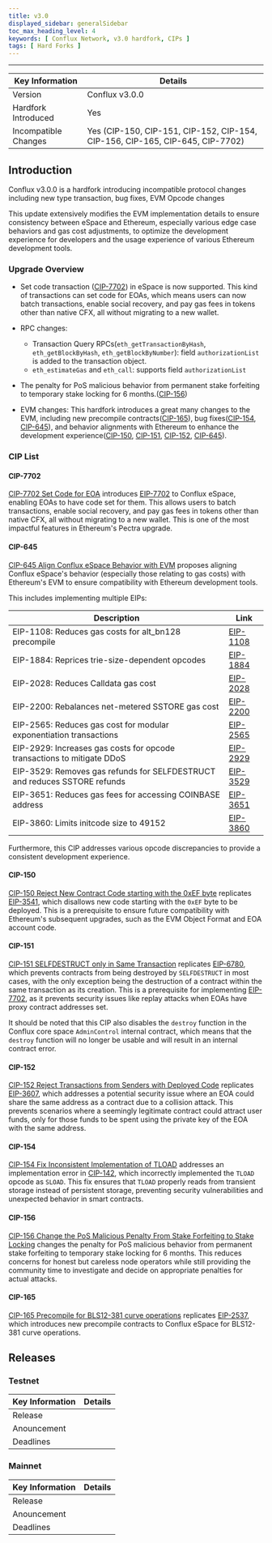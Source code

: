 ```yaml
---
title: v3.0
displayed_sidebar: generalSidebar
toc_max_heading_level: 4
keywords: [ Conflux Network, v3.0 hardfork, CIPs ]
tags: [ Hard Forks ]
---
```


---

| Key Information      | Details                                                                                          |
| -------------------- | ------------------------------------------------------------------------------------------------ |
| Version              | Conflux v3.0.0                                                   |
| Hardfork Introduced  | Yes                                                                                              |
| Incompatible Changes | Yes (CIP-150, CIP-151, CIP-152, CIP-154, CIP-156, CIP-165, CIP-645, CIP-7702) |

## Introduction

Conflux v3.0.0 is a hardfork introducing incompatible protocol changes including new type transaction, bug fixes, EVM Opcode changes

This update extensively modifies the EVM implementation details to ensure consistency between eSpace and Ethereum, especially various edge case behaviors and gas cost adjustments, to optimize the development experience for developers and the usage experience of various Ethereum development tools.

### Upgrade Overview

- Set code transaction ([CIP-7702](https://github.com/Conflux-Chain/CIPs/blob/master/CIPs/cip-7702.md)) in eSpace is now supported. This kind of transactions can set code for EOAs, which means users can now batch transactions, enable social recovery, and pay gas fees in tokens other than native CFX, all without migrating to a new wallet.

- RPC changes:
  - Transaction Query RPCs(`eth_getTransactionByHash`, `eth_getBlockByHash`, `eth_getBlockByNumber`): field `authorizationList` is added to the transaction object.
  - `eth_estimateGas` and `eth_call`: supports field `authorizationList`

- The penalty for PoS malicious behavior from permanent stake forfeiting to temporary stake locking for 6 months.([CIP-156](#cip-156))

- EVM changes: This hardfork introduces a great many changes to the EVM, including new precompile contracts([CIP-165](#cip-165)), bug fixes([CIP-154](#cip-154), [CIP-645](#cip-645)), and behavior alignments with Ethereum to enhance the development experience([CIP-150](#cip-150), [CIP-151](#cip-151), [CIP-152](#cip-152), [CIP-645](#cip-645)).

### CIP List

#### CIP-7702

[CIP-7702 Set Code for EOA](https://github.com/Conflux-Chain/CIPs/blob/master/CIPs/cip-7702.md) introduces [EIP-7702](https://eips.ethereum.org/EIPS/eip-7702) to Conflux eSpace, enabling EOAs to have code set for them. This allows users to batch transactions, enable social recovery, and pay gas fees in tokens other than native CFX, all without migrating to a new wallet. This is one of the most impactful features in Ethereum's Pectra upgrade.

#### CIP-645

[CIP-645 Align Conflux eSpace Behavior with EVM](https://github.com/Conflux-Chain/CIPs/blob/master/CIPs/cip-645.md) proposes aligning Conflux eSpace's behavior (especially those relating to gas costs) with Ethereum's EVM to ensure compatibility with Ethereum development tools.

This includes implementing multiple EIPs:

| Description                                                                               | Link                                                |
| ----------------------------------------------------------------------------------------- | --------------------------------------------------- |
| EIP-1108: Reduces gas costs for alt_bn128 precompile | [EIP-1108](https://eips.ethereum.org/EIPS/eip-1108) |
| EIP-1884: Reprices trie-size-dependent opcodes                            | [EIP-1884](https://eips.ethereum.org/EIPS/eip-1884) |
| EIP-2028: Reduces Calldata gas cost                                       | [EIP-2028](https://eips.ethereum.org/EIPS/eip-2028) |
| EIP-2200: Rebalances net-metered SSTORE gas cost                          | [EIP-2200](https://eips.ethereum.org/EIPS/eip-2200) |
| EIP-2565: Reduces gas cost for modular exponentiation transactions        | [EIP-2565](https://eips.ethereum.org/EIPS/eip-2565) |
| EIP-2929: Increases gas costs for opcode transactions to mitigate DDoS    | [EIP-2929](https://eips.ethereum.org/EIPS/eip-2929) |
| EIP-3529: Removes gas refunds for SELFDESTRUCT and reduces SSTORE refunds | [EIP-3529](https://eips.ethereum.org/EIPS/eip-3529) |
| EIP-3651: Reduces gas fees for accessing COINBASE address                 | [EIP-3651](https://eips.ethereum.org/EIPS/eip-3651) |
| EIP-3860: Limits initcode size to 49152                                   | [EIP-3860](https://eips.ethereum.org/EIPS/eip-3860) |

Furthermore, this CIP addresses various opcode discrepancies to provide a consistent development experience.

#### CIP-150

[CIP-150 Reject New Contract Code starting with the 0xEF byte](https://github.com/Conflux-Chain/CIPs/blob/master/CIPs/cip-150.md) replicates [EIP-3541](https://eips.ethereum.org/EIPS/eip-3541), which disallows new code starting with the `0xEF` byte to be deployed. This is a prerequisite to ensure future compatibility with Ethereum's subsequent upgrades, such as the EVM Object Format and EOA account code.

#### CIP-151

[CIP-151 SELFDESTRUCT only in Same Transaction](https://github.com/Conflux-Chain/CIPs/blob/master/CIPs/cip-151.md) replicates [EIP-6780](https://eips.ethereum.org/EIPS/eip-6780), which prevents contracts from being destroyed by `SELFDESTRUCT` in most cases, with the only exception being the destruction of a contract within the same transaction as its creation. This is a prerequisite for implementing [EIP-7702](https://eips.ethereum.org/EIPS/eip-7702), as it prevents security issues like replay attacks when EOAs have proxy contract addresses set.

It should be noted that this CIP also disables the `destroy` function in the Conflux core space `AdminControl` internal contract, which means that the `destroy` function will no longer be usable and will result in an internal contract error.

#### CIP-152

[CIP-152 Reject Transactions from Senders with Deployed Code](https://github.com/Conflux-Chain/CIPs/blob/master/CIPs/cip-152.md) replicates [EIP-3607](https://eips.ethereum.org/EIPS/eip-3607), which addresses a potential security issue where an EOA could share the same address as a contract due to a collision attack. This prevents scenarios where a seemingly legitimate contract could attract user funds, only for those funds to be spent using the private key of the EOA with the same address.

#### CIP-154

[CIP-154 Fix Inconsistent Implementation of TLOAD](https://github.com/Conflux-Chain/CIPs/blob/master/CIPs/cip-154.md) addresses an implementation error in [CIP-142](https://github.com/Conflux-Chain/CIPs/blob/master/CIPs/cip-142.md), which incorrectly implemented the `TLOAD` opcode as `SLOAD`. This fix ensures that `TLOAD` properly reads from transient storage instead of persistent storage, preventing security vulnerabilities and unexpected behavior in smart contracts.

#### CIP-156

[CIP-156 Change the PoS Malicious Penalty From Stake Forfeiting to Stake Locking](https://github.com/Conflux-Chain/CIPs/blob/master/CIPs/cip-156.md) changes the penalty for PoS malicious behavior from permanent stake forfeiting to temporary stake locking for 6 months. This reduces concerns for honest but careless node operators while still providing the community time to investigate and decide on appropriate penalties for actual attacks.

#### CIP-165

[CIP-165 Precompile for BLS12-381 curve operations](https://github.com/Conflux-Chain/CIPs/blob/master/CIPs/cip-165.md) replicates [EIP-2537](https://eips.ethereum.org/EIPS/eip-2537), which introduces new precompile contracts to Conflux eSpace for BLS12-381 curve operations.

## Releases

### Testnet

| Key Information | Details |
| --------------- | ------- |
| Release         |         |
| Anouncement     |         |
| Deadlines       |         |

### Mainnet

| Key Information | Details |
| --------------- | ------- |
| Release         |         |
| Anouncement     |         |
| Deadlines       |         |
